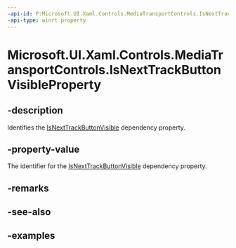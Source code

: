 ```yaml
---
-api-id: P:Microsoft.UI.Xaml.Controls.MediaTransportControls.IsNextTrackButtonVisibleProperty
-api-type: winrt property
---
```


# Microsoft.UI.Xaml.Controls.MediaTransportControls.IsNextTrackButtonVisibleProperty

<!--
public static Microsoft.UI.Xaml.DependencyProperty IsNextTrackButtonVisibleProperty { get; }
-->


## -description
Identifies the [IsNextTrackButtonVisible](mediatransportcontrols_isnexttrackbuttonvisible.md) dependency property.

## -property-value
The identifier for the [IsNextTrackButtonVisible](mediatransportcontrols_isnexttrackbuttonvisible.md) dependency property.

## -remarks

## -see-also

## -examples


